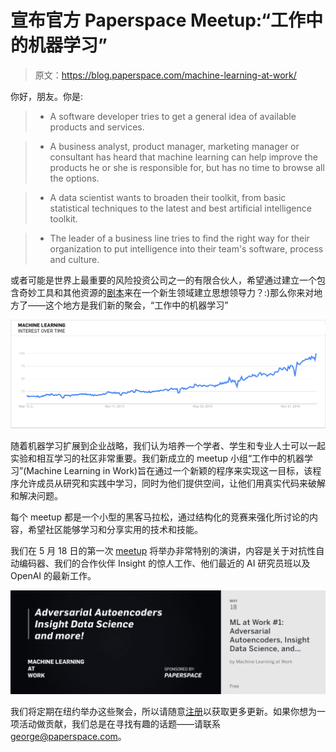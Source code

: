 # 宣布官方 Paperspace Meetup:“工作中的机器学习”

> 原文：<https://blog.paperspace.com/machine-learning-at-work/>

你好，朋友。你是:

> *   A software developer tries to get a general idea of available products and services.

> *   A business analyst, product manager, marketing manager or consultant has heard that machine learning can help improve the products he or she is responsible for, but has no time to browse all the options.

> *   A data scientist wants to broaden their toolkit, from basic statistical techniques to the latest and best artificial intelligence toolkit.

> *   The leader of a business line tries to find the right way for their organization to put intelligence into their team's software, process and culture.

或者可能是世界上最重要的风险投资公司之一的有限合伙人，希望通过建立一个包含奇妙工具和其他资源的[剧本](http://aiplaybook.a16z.com/docs/intro/getting-started)来在一个新生领域建立思想领导力？:)那么你来对地方了——这个地方是我们新的聚会，“工作中的机器学习”

![Machine Learning Google Trends Interest over Time](img/f7ce60f2bf33a38a18e6c444469c34ba.png)

随着机器学习扩展到企业战略，我们认为培养一个学者、学生和专业人士可以一起实验和相互学习的社区非常重要。我们新成立的 meetup 小组“工作中的机器学习”(Machine Learning in Work)旨在通过一个新颖的程序来实现这一目标，该程序允许成员从研究和实践中学习，同时为他们提供空间，让他们用真实代码来破解和解决问题。

每个 meetup 都是一个小型的黑客马拉松，通过结构化的竞赛来强化所讨论的内容，希望社区能够学习和分享实用的技术和技能。

我们在 5 月 18 日的第一次 [meetup](https://www.meetup.com/Machine-Learning-at-Work/events/239568811/) 将举办非常特别的演讲，内容是关于对抗性自动编码器、我们的合作伙伴 Insight 的惊人工作、他们最近的 AI 研究员班以及 OpenAI 的最新工作。

![](img/aa4e0a222820151ef47ecc4fea614270.png)

我们将定期在纽约举办这些聚会，所以请随意[注册](https://www.meetup.com/Machine-Learning-at-Work/)以获取更多更新。如果你想为一项活动做贡献，我们总是在寻找有趣的话题——请联系 george@paperspace.com。